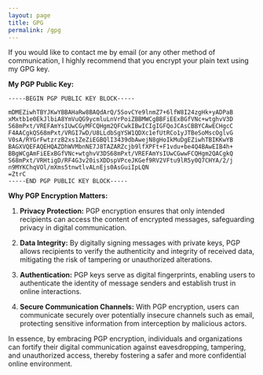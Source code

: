 ```yaml
---
layout: page
title: GPG
permalink: /gpg
---
```


If you would like to contact me by email (or any other method of communication, I highly recommend that you encrypt your plain text using my GPG key.

**My PGP Public Key:**

```
-----BEGIN PGP PUBLIC KEY BLOCK-----

mDMEZiwhTBYJKwYBBAHaRw8BAQdArQ/5SovCYe9lnmZ7+6lfW8I24zgHk+yADPaB
xMxtb1e0EkJlbiA8YmVuQG9ycmluLnVrPoiZBBMWCgBBFiEExBGfVNc+wtghvV3D
S68mPxt/VREFAmYsIUwCGyMFCQHgm2QFCwkIBwICIgIGFQoJCAsCBBYCAwECHgcC
F4AACgkQS68mPxt/VRGI7wD/U8LLdbSgYSW1QDXc1efUtRCo1yJTBeSoMscOglvG
V0sA/RYGrFwtzrzB2xs1ZeZiEGBQlI3439dbAwejN8gHoIkMuDgEZiwhTBIKKwYB
BAGXVQEFAQEHQAZDhWVMbnNE7J8TAZARZcjb9lfXPFt+F1vdu+be4Q4BAwEIB4h+
BBgWCgAmFiEExBGfVNc+wtghvV3DS68mPxt/VREFAmYsIUwCGwwFCQHgm2QACgkQ
S68mPxt/VRHtigD/RF4G3v20isXDDspVPceJKGef9RV2VFtu9lR5y0Q7CHYA/2/j
n9MYKChqVOl/mXms5tnwtlvALnEjs0AsGuiIpLQN
=ZtrC
-----END PGP PUBLIC KEY BLOCK-----
```

**Why PGP Encryption Matters:**

1. **Privacy Protection:** PGP encryption ensures that only intended recipients can access the content of encrypted messages, safeguarding privacy in digital communication.

2. **Data Integrity:** By digitally signing messages with private keys, PGP allows recipients to verify the authenticity and integrity of received data, mitigating the risk of tampering or unauthorized alterations.

3. **Authentication:** PGP keys serve as digital fingerprints, enabling users to authenticate the identity of message senders and establish trust in online interactions.

4. **Secure Communication Channels:** With PGP encryption, users can communicate securely over potentially insecure channels such as email, protecting sensitive information from interception by malicious actors.

In essence, by embracing PGP encryption, individuals and organizations can fortify their digital communication against eavesdropping, tampering, and unauthorized access, thereby fostering a safer and more confidential online environment.
